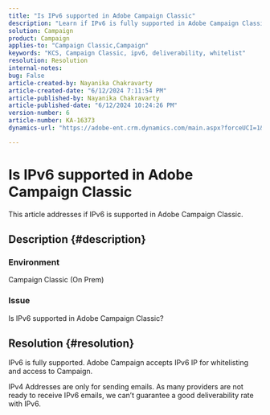 ```yaml
---
title: "Is IPv6 supported in Adobe Campaign Classic"
description: "Learn if IPv6 is fully supported in Adobe Campaign Classic."
solution: Campaign
product: Campaign
applies-to: "Campaign Classic,Campaign"
keywords: "KCS, Campaign Classic, ipv6, deliverability, whitelist"
resolution: Resolution
internal-notes: 
bug: False
article-created-by: Nayanika Chakravarty
article-created-date: "6/12/2024 7:11:54 PM"
article-published-by: Nayanika Chakravarty
article-published-date: "6/12/2024 10:24:26 PM"
version-number: 6
article-number: KA-16373
dynamics-url: "https://adobe-ent.crm.dynamics.com/main.aspx?forceUCI=1&pagetype=entityrecord&etn=knowledgearticle&id=9c419b9e-ef28-ef11-840a-000d3a3764e0"

---
```

# Is IPv6 supported in Adobe Campaign Classic


This article addresses if IPv6 is supported in Adobe Campaign Classic.

## Description {#description}


### Environment

Campaign Classic (On Prem)

### Issue

Is IPv6 supported in Adobe Campaign Classic?


## Resolution {#resolution}


IPv6 is fully supported. Adobe Campaign accepts IPv6 IP for whitelisting and access to Campaign.

IPv4 Addresses are only for sending emails. As many providers are not ready to receive IPv6 emails, we can’t guarantee a good deliverability rate with IPv6.
